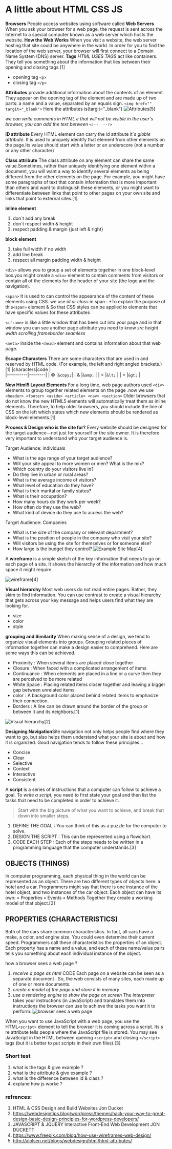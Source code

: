 # A little about HTML CSS JS

**Browsers** People access websites using software called
**Web Servers** When you ask your browser for a web page, the request is sent across the Internet to a special computer known as a web server which hosts the website.
**How the Web Works** When you visit a website, the web server hosting that site could be anywhere in the world. In order for you to find the location of the web server, your browser will first connect to a Domain Name System (DNS) server.
**Tags** *HTML USES TAGS* act like containers. They tell you something about the information that lies between their opening and closing tags.[1]
* opening tag `<p>`
* closing tag `</p>`

**Attributes** provide additional information about the contents of an element. They appear on the opening tag of the element and are made up of two parts: a name and a value, separated by an equals sign.
`<img href="" targit="_blank">`
Here the attributes is(targit="_blank") 
![Attributes](http://alolsen.net/blogs/webdesign/wp-content/uploads/2014/08/Screen-Shot-2014-08-12-at-2.08.43-AM.png)[5]


*we can write comments in HTML e that will not be visible in the user's browser, you can add the text between `<!--  --!>`*

**ID attribute** Every HTML element can carry the id attribute it`s *globle attribute*. It is used to uniquely identify that element from other elements on the page.Its value should start with a letter or an underscore (not a number or any other character)

**Class attribute** The class attribute on any element can share the same value.Sometimes, rather than uniquely identifying one element within a document, you will want a way to identify several elements as being different from the other elements on the page. For example, you might have some paragraphs of text that contain information that is more important than others and want to distinguish these elements, or you might want to differentiate between links that point to other pages on your own site and links that point to external sites.[1]

**inline element**
1. don`t add any break
2. don`t respect width & height
3. respect padding & margin {just left & right}

**block element**
1. take full width if no width
2. add line break
3. respect all margin padding width & height

`<div>`  allows you to group a set of elements together in one block-level box.you might create a `<div>` element to contain comments from visitors or  contain all of the elements for the header of your site (the logo and the navigation).

`<span>` It is used to  can control the appearance of the content of these elements using CSS. we use *id or class* in span : *To explain the purpose of this`<span>` element &
 So that CSS styles can be applied to elements that have specific values for these attributes

 `<iframe>` is like a little window that has been cut into your page and in that window you
can see another page attribute you need to know *src height width scrolling frameborder seamless*
 
 `<meta>` inside the `<head>` element and contains information about that web page.

 **Escape Characters** There are some characters that are used in and reserved by HTML code. (For example, the left and right angled brackets.)[1]
 |characters|code    |              
 |----------|--------|
 |      ©   |`&copy;`|
 |      &   |`&amp;` | 
 |      <   |`&lt;`  |
 |      >   |`&gt;`  |

**New Html5 Layout Elements** For a long time, web page authors used `<div>` elements to group together related elements on the page .now we use `<header> <footer> <aside> <article> <nav> <section>`
Older browsers that do not know the new HTML5 elements will automatically treat them as inline elements. Therefore, to help older browsers, you should include the line of CSS on the
left which states which new elements should be rendered as block-level elements.[1]

**Process & Design who is the site for?**
Every website should be designed for the target audience—not just for yourself or the site owner. It is therefore very important to understand who your target audience is.

Target Audience: individuals
* What is the age range of your target audience?
* Will your site appeal to more women or men? What is the mix?
* Which country do your visitors live in?
* Do they live in urban or rural areas?
* What is the average income of visitors?
* What level of education do they have?
* What is their marital or family status?
* What is their occupation?
* How many hours do they work per week?
* How often do they use the web?
* What kind of device do they use to access the web?

Target Audience: Companies
* What is the size of the company or relevant department?
* What is the position of people in the company who visit your site?
* Will visitors be using the site for themselves or for someone else?
* How large is the budget they control?
![Example Site Map[4]](https://blog.hubspot.com/hs-fs/hubfs/dyno-mapper-sitemap-generator.png?width=566&name=dyno-mapper-sitemap-generator.png)

A **wireframe** is a simple sketch of the key information that needs to go on each page of a
site. It shows the hierarchy of the information and how much space it might require.

![wireframe[4]](https://www.freepik.com/blog/app/uploads/2019/05/how-use-wireframes-web-design-Cover-post-100.jpg)

**Visual hierarchy** Most web users do not read entire pages. Rather, they skim to find information. You can use contrast to create a visual hierarchy that gets across your key message and helps users find what they are looking for.
* size
* color
* style

**grouping and Similarity**
When making sense of a design, we tend to organize visual elements into groups. Grouping related pieces of information together can make a design easier to comprehend. Here are some ways this can be achieved.
* Proximity : When several items are placed close together
* Closure : When faced with a complicated arrangement of items
* Continuance : When elements are placed in a line or a curve then they are perceived to be more related
* White Space : Placing related items closer together and leaving a bigger gap between unrelated items.
* color : A background color placed behind related items to emphasize their connection.
* Borders : A line can be drawn around the border of the group or between it and its neighbors.[1]

![Visual hierarchy[2]](https://webdesigntips.blog/wp-content/uploads/2018/11/Hack-Your-Way-To-Great-Design-Basic-Design-Principles-for-WordPress-Developers.png)

**Designing Navigation**Site navigation not only helps people find where they want to go, but also helps them understand what your site is about and how it is organized. Good navigation tends to follow these principles...
* Concise
* Clear 
* Selective
* Context
* Interactive
* Consistent

A **script** is a series of instructions that a computer can follow to achieve a goal. 
To *write a script*, you need to first state your goal and then list the tasks that need to be completed in order to achieve it.
> Start with the big picture of what you want to achieve, and break that down into smaller steps. 
1. DEFINE THE GOAL : You can think of this as a puzzle for the computer to solve.
2. DESIGN THE SCRIPT : This can be represented using a flowchart.
3. CODE EACH STEP : Each of the steps needs to be written in a programming language that the computer understands.[3]

## OBJECTS (THINGS)
In computer programming, each physical thing in the world can be represented as an object. There are two different types of objects here: a hotel and a car. Programmers might say that there is one instance of the hotel object, and two instances of the car object. Each object can have its own:
• Properties
• Events
• Methods
Together they create a working model of that object.[3]
 
## PROPERTIES (CHARACTERISTICS)
Both of the cars share common characteristics. In fact, all cars have a make, a color, and engine size. You could even determine their current speed. Programmers call these characteristics the properties of an object.
Each property has a name and a value, and each of these name/value pairs tells you something about each individual instance of the object. 

how a browser sees a web page ?
1. *receive a page as html* CODE Each page on a website can be seen as a separate document . So, the web consists of many sites, each made up of one or more documents.
2. *create a model of the page and store it in memory* 
3. *use a rendering engine to show the page on screen*
The *interpreter* takes your instructions (in JavaScript) and translates them into instructions the browser can use to achieve the tasks you want it to perform.
![browser sees a web page](05.png)

When you want to use JavaScript with a web page, you use the HTML`<script>` element to tell the browser it is coming across a script. Its s re attribute tells people where the JavaScript file is stored.
You may see JavaScript in the HTML between opening `<script>` and closing `</script>` tags
(but it is better to put scripts in their own files).[3]


### Short test
1. what is the tags & give example ?
2. what is the attribute & give example ?
3. what is the difference between id & class ?
4. explane how js worke ?


### refrences:
1. HTML & CSS Design and Build Websites Jon Ducket
2. https://webdesigntips.blog/wordpress/themes/hack-your-way-to-great-design-basic-design-principles-for-wordpress-developers/
3. JAVASCRIPT & JQUERY Interactive Front-End Web Development JON DUCKETT 
4. https://www.freepik.com/blog/how-use-wireframes-web-design/
5. http://alolsen.net/blogs/webdesign/html/html-attributes/





